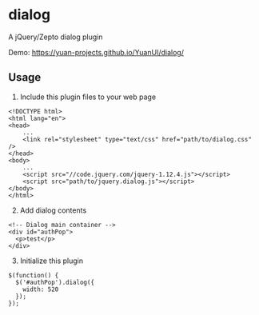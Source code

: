 # dialog

A jQuery/Zepto dialog plugin

Demo: https://yuan-projects.github.io/YuanUI/dialog/

## Usage

 1. Include this plugin files to your web page
```
<!DOCTYPE html>
<html lang="en">
<head>
    ...
    <link rel="stylesheet" type="text/css" href="path/to/dialog.css" />
</head>
<body>
    ...
    <script src="//code.jquery.com/jquery-1.12.4.js"></script>
    <script src="path/to/jquery.dialog.js"></script>
</body>
</html>
```
 2. Add dialog contents
```
<!-- Dialog main container -->
<div id="authPop">
  <p>test</p>
</div>
```
 3. Initialize this plugin
```
$(function() {
  $('#authPop').dialog({
    width: 520
  });
});
```
